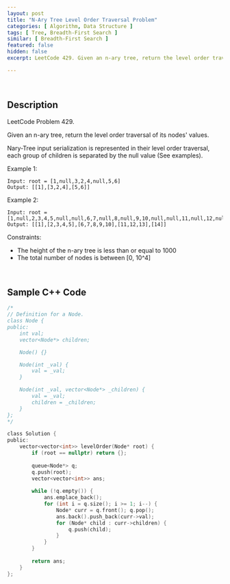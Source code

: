 ```yaml
---
layout: post
title: "N-Ary Tree Level Order Traversal Problem"
categories: [ Algorithm, Data Structure ]
tags: [ Tree, Breadth-First Search ]
similar: [ Breadth-First Search ]
featured: false
hidden: false
excerpt: LeetCode 429. Given an n-ary tree, return the level order traversal of its nodes' values.

---
```


<br />

## Description

LeetCode Problem 429.

Given an n-ary tree, return the level order traversal of its nodes' values.

Nary-Tree input serialization is represented in their level order traversal, each group of children is separated by the null value (See examples).

Example 1: 
```
Input: root = [1,null,3,2,4,null,5,6]
Output: [[1],[3,2,4],[5,6]]
```

Example 2: 
```
Input: root = [1,null,2,3,4,5,null,null,6,7,null,8,null,9,10,null,null,11,null,12,null,13,null,null,14]
Output: [[1],[2,3,4,5],[6,7,8,9,10],[11,12,13],[14]]
```

Constraints:
* The height of the n-ary tree is less than or equal to 1000
* The total number of nodes is between [0, 10^4]

<br />

## Sample C++ Code


```c
/*
// Definition for a Node.
class Node {
public:
    int val;
    vector<Node*> children;

    Node() {}

    Node(int _val) {
        val = _val;
    }

    Node(int _val, vector<Node*> _children) {
        val = _val;
        children = _children;
    }
};
*/

class Solution { 
public:
    vector<vector<int>> levelOrder(Node* root) {
        if (root == nullptr) return {};
        
        queue<Node*> q;
        q.push(root);
        vector<vector<int>> ans;
        
        while (!q.empty()) {
            ans.emplace_back();
            for (int i = q.size(); i >= 1; i--) {
                Node* curr = q.front(); q.pop();
                ans.back().push_back(curr->val);
                for (Node* child : curr->children) {
                    q.push(child);
                }
            }
        }
        
        return ans;
    }
};
```


